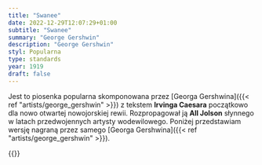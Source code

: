 ```yaml
---
title: "Swanee"
date: 2022-12-29T12:07:29+01:00
subtitle: "Swanee"
summary: "George Gershwin"
description: "George Gershwin"
styl: Popularna
type: standards
year: 1919
draft: false
---
```

Jest to piosenka popularna skomponowana przez [Georga Gershwina]({{< ref "artists/george_gershwin" >}})
z tekstem __Irvinga Caesara__ początkowo dla nowo otwartej nowojorskiej rewii. Rozpropagował ją __All Jolson__
słynnego w latach przedwojennych artysty wodewilowego. Poniżej przedstawiam wersję nagraną przez samego 
[Georga Gershwina]({{< ref "artists/george_gershwin" >}}).

{{<youtube xqGI8sSgXbE>}}